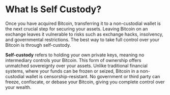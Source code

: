 # What Is Self Custody?

Once you have acquired Bitcoin, transferring it to a non-custodial wallet is the next crucial step for securing your assets. Leaving Bitcoin on an exchange leaves it vulnerable to risks such as exchange hacks, insolvency, and governmental restrictions. The best way to take full control over your Bitcoin is through self-custody.

**Self-custody** refers to holding your own private keys, meaning no intermediary controls your Bitcoin. This form of ownership offers unmatched sovereignty over your assets. Unlike traditional financial systems, where your funds can be frozen or seized, Bitcoin in a non-custodial wallet is censorship-resistant. No government or third party can freeze, confiscate, or debase your Bitcoin, giving you complete control over your wealth.
